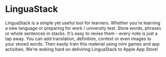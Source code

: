 # LinguaStack

LinguaStack is a simple yet useful tool for learners. Whether you're learning a new language or preparing for work / university test. 
Store words, phrases or whole sentences in stacks. It's easy to revise them - every note is just a tap away. You can add translation, definition, context or even images to your stored words.
Then easily train this material using mini games and app activities.
We're woking hard on deliviring LinguaStack to Apple App Store! 
